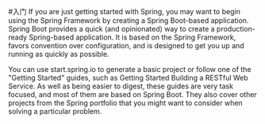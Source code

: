#入门
If you are just getting started with Spring, you may want to begin 
using the Spring Framework by creating a Spring Boot-based application. 
Spring Boot provides a quick (and opinionated) way to create a production-ready 
Spring-based application. It is based on the Spring Framework, favors convention 
over configuration, and is designed to get you up and running as quickly as possible.

You can use start.spring.io to generate a basic project or follow one of the 
"Getting Started" guides, such as Getting Started Building a RESTful Web Service. 
As well as being easier to digest, these guides are very task focused, 
and most of them are based on Spring Boot. They also cover other projects 
from the Spring portfolio that you might want to consider when solving a particular problem.
